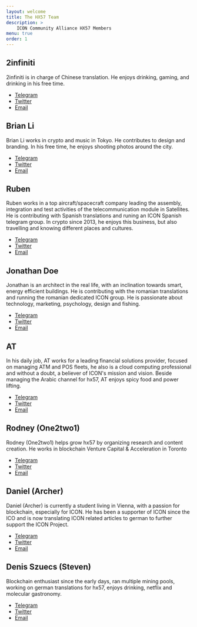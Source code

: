 ```yaml
---
layout: welcome
title: The HX57 Team
description: >
    ICON Community Alliance HX57 Members
menu: true
order: 1
---
```


<aside class="about related mt4 mb4" role="complementary">
<div class="author mt4">
  <hy-img  
    src="/assets/img/2infiniti208.png"
    class="avatar"
    alt="2infiniti"
    srcset="/assets/img/2infiniti208.png, /assets/img/2infiniti208.jpg" 
    root-margin="512px"
  >
    <span class="loading" slot="loading" hidden>
      <span class="icon-cog"></span>
    </span>
  </hy-img>
  
  <h2  class="page-title hr">2infiniti</h2>

<p>2infiniti is in charge of Chinese translation. He enjoys drinking, gaming, and drinking in his free time.</p>

<div class="sidebar-social">
<ul>
  <li>
    <a href="https://t.me/msg2infiniti" title="Telegram" class="no-mark-external" target="_blank">
      <span class="icon-telegram"></span>
      <span class="sr-only">Telegram</span>
    </a>
  </li>
  <li>
    <a href="https://twitter.com/2infiniti" title="Twitter" class="no-mark-external" target="_blank">
      <span class="icon-twitter"></span>
      <span class="sr-only">Twitter</span>
    </a>
  </li> 
  <li>
    <a href="mailto:2infiniti@gmail.com" title="Twitter" class="no-mark-external" target="_blank">
      <span class="icon-mail"></span>
      <span class="sr-only">Email</span>
    </a>
  </li>   
</ul>
</div>
</div>
</aside>

<aside class="about related mt4 mb4" role="complementary">
<div class="author mt4">
  <hy-img  
    src="/assets/img/brian.jpg"
    class="avatar"
    alt="Brian"
    srcset="/assets/img/brian.jpg, /assets/img/brian.jpg" 
    root-margin="512px"
  >
    <span class="loading" slot="loading" hidden>
      <span class="icon-cog"></span>
    </span>
  </hy-img>
  
  <h2  class="page-title hr">Brian Li</h2>

<p>Brian Li works in crypto and music in Tokyo. He contributes to design and branding. In his free time, he enjoys shooting photos around the city.</p>

<div class="sidebar-social">
<ul>
  <li>
    <a href="https://t.me/DecryptoBL" title="Telegram" class="no-mark-external" target="_blank">
      <span class="icon-telegram"></span>
      <span class="sr-only">Telegram</span>
    </a>
  </li>
  <li>
    <a href="https://twitter.com/DecryptoBL" title="Twitter" class="no-mark-external" target="_blank">
      <span class="icon-twitter"></span>
      <span class="sr-only">Twitter</span>
    </a>
  </li> 
  <li>
    <a href="mailto:brian@decrypto.net" title="Email" class="no-mark-external" target="_blank">
      <span class="icon-mail"></span>
      <span class="sr-only">Email</span>
    </a>
  </li>   
</ul>
</div>
</div>
</aside>


<aside class="about related mt4 mb4" role="complementary">
<div class="author mt4">
  <hy-img  
    src="/assets/img/ruben.jpg"
    class="avatar"
    alt="Ruben"
    srcset="/assets/img/ruben.jpg, /assets/img/ruben.jpg" 
    root-margin="512px"
  >
    <span class="loading" slot="loading" hidden>
      <span class="icon-cog"></span>
    </span>
  </hy-img>
  
  <h2  class="page-title hr">Ruben</h2>

<p>Ruben works in a top aircraft/spacecraft company leading the assembly, integration and test activities of the telecommunication module in Satellites. He is contributing with Spanish translations and runing an ICON Spanish telegram group. In crypto since 2013, he enjoys this business, but also travelling and knowing different places and cultures.</p>

<div class="sidebar-social">
<ul>
  <li>
    <a href="https://t.me/NapiaRLT" title="Telegram" class="no-mark-external" target="_blank">
      <span class="icon-telegram"></span>
      <span class="sr-only">Telegram</span>
    </a>
  </li>
  <li>
    <a href="https://twitter.com/NapiaRLT" title="Twitter" class="no-mark-external" target="_blank">
      <span class="icon-twitter"></span>
      <span class="sr-only">Twitter</span>
    </a>
  </li> 
  <li>
    <a href="mailto:rllorca77@gmail.com" title="Email" class="no-mark-external" target="_blank">
      <span class="icon-mail"></span>
      <span class="sr-only">Email</span>
    </a>
  </li>   
</ul>
</div>
</div>
</aside>



<aside class="about related mt4 mb4" role="complementary">
<div class="author mt4">
  <hy-img  
    src="/assets/img/jonathan.jpg"
    class="avatar"
    alt="Jonathan"
    srcset="/assets/img/jonathan.jpg, /assets/img/jonathan.jpg" 
    root-margin="512px"
  >
    <span class="loading" slot="loading" hidden>
      <span class="icon-cog"></span>
    </span>
  </hy-img>
  
  <h2  class="page-title hr">Jonathan Doe</h2>

<p>Jonathan is an architect in the real life, with an inclination towards smart, energy efficient buildings. He is contributing with the romanian translations and running the romanian dedicated ICON group. He is passionate about technology, marketing, psychology, design and fishing.</p>

<div class="sidebar-social">
<ul>
  <li>
    <a href="https://t.me/JonathanDoe" title="Telegram" class="no-mark-external" target="_blank">
      <span class="icon-telegram"></span>
      <span class="sr-only">Telegram</span>
    </a>
  </li>
  <li>
    <a href="https://twitter.com/JonathanlDoe" title="Twitter" class="no-mark-external" target="_blank">
      <span class="icon-twitter"></span>
      <span class="sr-only">Twitter</span>
    </a>
  </li> 
  <li>
    <a href="mailto:jonathanldoe@protonmail.ch" title="Email" class="no-mark-external" target="_blank">
      <span class="icon-mail"></span>
      <span class="sr-only">Email</span>
    </a>
  </li>   
</ul>
</div>
</div>
</aside>
  


<aside class="about related mt4 mb4" role="complementary">
<div class="author mt4">
  <hy-img  
    src="/assets/img/AT.jpg"
    class="avatar"
    alt="AT"
    srcset="/assets/img/AT.jpg, /assets/img/AT.jpg" 
    root-margin="512px"
  >
    <span class="loading" slot="loading" hidden>
      <span class="icon-cog"></span>
    </span>
  </hy-img>
  
  <h2  class="page-title hr">AT</h2>

<p>In his daily job, AT works for a leading financial solutions provider, focused on managing ATM and POS fleets, he also is a cloud computing professional and without a doubt, a believer of ICON's mission and vision. Beside managing the Arabic channel for hx57, AT enjoys spicy food and power lifting.</p>

<div class="sidebar-social">
<ul>
  <li>
    <a href="#" title="Telegram" class="no-mark-external" target="_blank">
      <span class="icon-telegram"></span>
      <span class="sr-only">Telegram</span>
    </a>
  </li>
  <li>
    <a href="https://twitter.com/mota553 " title="Twitter" class="no-mark-external" target="_blank">
      <span class="icon-twitter"></span>
      <span class="sr-only">Twitter</span>
    </a>
  </li> 
  <li>
    <a href="mailto:alaa_3001@hotmail.com" title="Email" class="no-mark-external" target="_blank">
      <span class="icon-mail"></span>
      <span class="sr-only">Email</span>
    </a>
  </li>   
</ul>
</div>
</div>
</aside>
  


<aside class="about related mt4 mb4" role="complementary">
<div class="author mt4">
  <hy-img  
    src="/assets/img/rodney.jpg"
    class="avatar"
    alt="Rodney (One2two1)"
    srcset="/assets/img/rodney.jpg, /assets/img/rodney.jpg" 
    root-margin="512px"
  >
    <span class="loading" slot="loading" hidden>
      <span class="icon-cog"></span>
    </span>
  </hy-img>
  
  <h2  class="page-title hr">Rodney (One2two1)</h2>

<p>Rodney (One2two1) helps grow hx57 by organizing research and content creation. He works in blockchain Venture Capital & Acceleration in Toronto</p>

<div class="sidebar-social">
<ul>
  <li>
    <a href="https://t.me/one221" title="Telegram" class="no-mark-external" target="_blank">
      <span class="icon-telegram"></span>
      <span class="sr-only">Telegram</span>
    </a>
  </li>
  <li>
    <a href="https://twitter.com/One2two1_" title="Twitter" class="no-mark-external" target="_blank">
      <span class="icon-twitter"></span>
      <span class="sr-only">Twitter</span>
    </a>
  </li> 
  <li>
    <a href="#" title="Email" class="no-mark-external" target="_blank">
      <span class="icon-mail"></span>
      <span class="sr-only">Email</span>
    </a>
  </li>   
</ul>
</div>
</div>
</aside>


<aside class="about related mt4 mb4" role="complementary">
<div class="author mt4">
  <hy-img  
    src="/assets/img/archer.jpg"
    class="avatar"
    alt="archer"
    srcset="/assets/img/archer.jpg, /assets/img/archer.jpg" 
    root-margin="512px"
  >
    <span class="loading" slot="loading" hidden>
      <span class="icon-cog"></span>
    </span>
  </hy-img>
  
  <h2  class="page-title hr">Daniel (Archer)</h2>

<p>Daniel (Archer) is currently a student living in Vienna, with a passion for blockchain, especially for ICON. He has been a supporter of ICON since the ICO and is now translating ICON related articles to german to further support the ICON Project.</p>

<div class="sidebar-social">
<ul>
  <li>
    <a href="https://t.me/OG_Archer" title="Telegram" class="no-mark-external" target="_blank">
      <span class="icon-telegram"></span>
      <span class="sr-only">Telegram</span>
    </a>
  </li>
  <li>
    <a href="https://twitter.com/cryptarcher" title="Twitter" class="no-mark-external" target="_blank">
      <span class="icon-twitter"></span>
      <span class="sr-only">Twitter</span>
    </a>
  </li> 
  <li>
    <a href="mailto:daniel.nikbakht1@gmail.com" title="Email" class="no-mark-external" target="_blank">
      <span class="icon-mail"></span>
      <span class="sr-only">Email</span>
    </a>
  </li>   
</ul>
</div>
</div>
</aside>



<aside class="about related mt4 mb4" role="complementary">
<div class="author mt4">
  <hy-img  
    src="/assets/img/denis.jpg"
    class="avatar"
    alt="denis"
    srcset="/assets/img/denis.jpg, /assets/img/denis.jpg" 
    root-margin="512px"
  >
    <span class="loading" slot="loading" hidden>
      <span class="icon-cog"></span>
    </span>
  </hy-img>
  
  <h2  class="page-title hr">Denis Szuecs (Steven)</h2>

<p>Blockchain enthusiast since the early days, ran multiple mining pools, working on german translations for hx57, enjoys drinking, netflix and molecular gastronomy.</p>

<div class="sidebar-social">
<ul>
  <li>
    <a href="https://t.me/dszucs" title="Telegram" class="no-mark-external" target="_blank">
      <span class="icon-telegram"></span>
      <span class="sr-only">Telegram</span>
    </a>
  </li>
  <li>
    <a href="https://twitter.com/Lucky8Steven" title="Twitter" class="no-mark-external" target="_blank">
      <span class="icon-twitter"></span>
      <span class="sr-only">Twitter</span>
    </a>
  </li> 
  <li>
    <a href="mailto:denis.szuecs@gmail.com" title="Email" class="no-mark-external" target="_blank">
      <span class="icon-mail"></span>
      <span class="sr-only">Email</span>
    </a>
  </li>   
</ul>
</div>
</div>
</aside>






